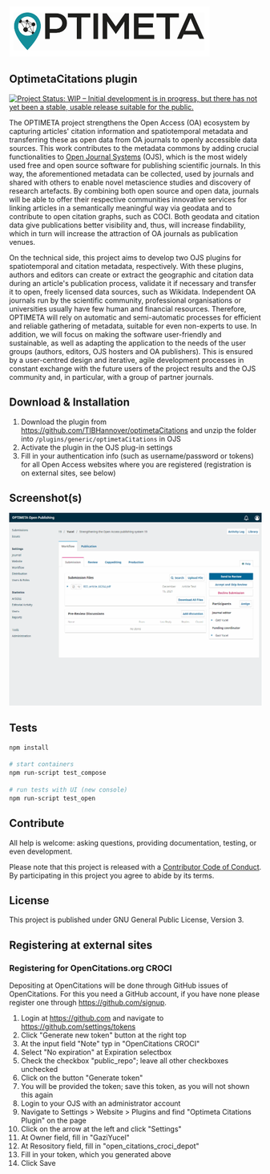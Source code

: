 [![OPTIMETA Logo](images/optimeta_logo_full_bg_white.png)](https://projects.tib.eu/optimeta/en/)

OptimetaCitations plugin
---------------------
[![Project Status: WIP – Initial development is in progress, but there has not yet been a stable, usable release suitable for the public.](https://www.repostatus.org/badges/latest/wip.svg)](https://www.repostatus.org/#wip)

The OPTIMETA project strengthens the Open Access (OA) ecosystem by capturing articles' citation information and spatiotemporal metadata and transferring these as open data from OA journals to openly accessible data sources. This work contributes to the metadata commons by adding crucial functionalities to [Open Journal Systems](https://pkp.sfu.ca/ojs/) (OJS), which is the most widely used free and open source software for publishing scientific journals. In this way, the aforementioned metadata can be collected, used by journals and shared with others to enable novel metascience studies and discovery of research artefacts. By combining both open source and open data, journals will be able to offer their respective communities innovative services for linking articles in a semantically meaningful way via geodata and to contribute to open citation graphs, such as COCI. Both geodata and citation data give publications better visibility and, thus, will increase findability, which in turn will increase the attraction of OA journals as publication venues.

On the technical side, this project aims to develop two OJS plugins for spatiotemporal and citation metadata, respectively. With these plugins, authors and editors can create or extract the geographic and citation data during an article's publication process, validate it if necessary and transfer it to open, freely licensed data sources, such as Wikidata. Independent OA journals run by the scientific community, professional organisations or universities usually have few human and financial resources. Therefore, OPTIMETA will rely on automatic and semi-automatic processes for efficient and reliable gathering of metadata, suitable for even non-experts to use. In addition, we will focus on making the software user-friendly and sustainable, as well as adapting the application to the needs of the user groups (authors, editors, OJS hosters and OA publishers). This is ensured by a user-centred design and iterative, agile development processes in constant exchange with the future users of the project results and the OJS community and, in particular, with a group of partner journals.

Download & Installation
---------------------
1. Download the plugin from https://github.com/TIBHannover/optimetaCitations and unzip the folder into `/plugins/generic/optimetaCitations` in OJS
2. Activate the plugin in the OJS plug-in settings
3. Fill in your authentication info (such as username/password or tokens) for all Open Access websites where you are registered (registration is on external sites, see below)

Screenshot(s)
---------------------
![OPTIMETA screenshot add submission](.project/screenshots/optimeta-citations-submission-edit.gif)

Tests
---------------------

```bash
npm install

# start containers
npm run-script test_compose

# run tests with UI (new console)
npm run-script test_open
```

Contribute
---------------------
All help is welcome: asking questions, providing documentation, testing, or even development.

Please note that this project is released with a [Contributor Code of Conduct](CONDUCT.md). By participating in this project you agree to abide by its terms.

License
---------------------
This project is published under GNU General Public License, Version 3.

Registering at external sites
---------------------

### Registering for OpenCitations.org CROCI

Depositing at OpenCitations will be done through GitHub issues of OpenCitations. For this you need a GitHub account, if you have none please register one through https://github.com/signup.

1. Login at https://github.com and navigate to https://github.com/settings/tokens
2. Click "Generate new token" button at the right top
3. At the input field "Note" typ in "OpenCitations CROCI"
4. Select "No expiration" at Expiration selectbox
5. Check the checkbox "public_repo"; leave all other checkboxes unchecked
6. Click on the button "Generate token"
7. You will be provided the token; save this token, as you will not shown this again
8. Login to your OJS with an administrator account
9. Navigate to Settings > Website > Plugins and find "Optimeta Citations Plugin" on the page
10. Click on the arrow at the left and click "Settings"
11. At Owner field, fill in "GaziYucel"
12. At Resository field, fill in  "open_citations_croci_depot"
13. Fill in your token, which you generated above
14. Click Save

